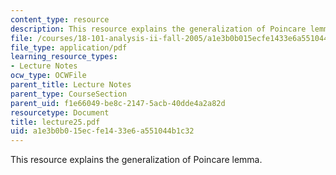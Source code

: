 ```yaml
---
content_type: resource
description: This resource explains the generalization of Poincare lemma.
file: /courses/18-101-analysis-ii-fall-2005/a1e3b0b015ecfe1433e6a551044b1c32_lecture25.pdf
file_type: application/pdf
learning_resource_types:
- Lecture Notes
ocw_type: OCWFile
parent_title: Lecture Notes
parent_type: CourseSection
parent_uid: f1e66049-be8c-2147-5acb-40dde4a2a82d
resourcetype: Document
title: lecture25.pdf
uid: a1e3b0b0-15ec-fe14-33e6-a551044b1c32
---
```

This resource explains the generalization of Poincare lemma.


